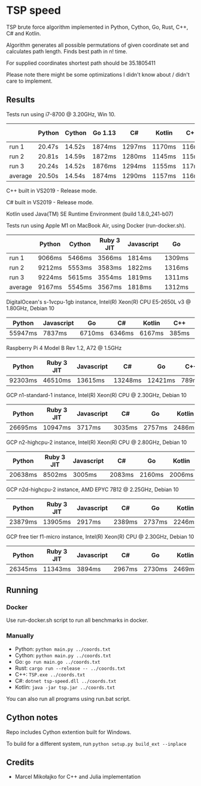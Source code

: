 # TSP speed

TSP brute force algorithm implemented in Python, Cython, Go, Rust, C++, C# and Kotlin.

Algorithm generates all possible permutations of given coordinate set and calculates path length. Finds best path in n! time.

For supplied coordinates shortest path should be 35.1805411

Please note there might be some optimizations I didn't know about / didn't care to implement.

## Results

Tests run using i7-8700 @ 3.20GHz, Win 10.

|                 | Python | Cython | Go 1.13 |  C#  |Kotlin| C++ | Rust 1.41 |
|-----------------|--------|--------|---------|------|------|-----|-----------|
| run 1           | 20.47s | 14.52s | 1874ms  |1297ms|1170ms|116ms|    55ms   |
| run 2           | 20.81s | 14.59s | 1872ms  |1280ms|1145ms|115ms|    55ms   |
| run 3           | 20.24s | 14.52s | 1876ms  |1294ms|1155ms|117ms|    55ms   |
| average         | 20.50s | 14.54s | 1874ms  |1290ms|1157ms|116ms|    55ms   |

C++ built in VS2019 - Release mode.

C# built in VS2019 - Release mode.

Kotlin used Java(TM) SE Runtime Environment (build 1.8.0_241-b07)

Tests run using Apple M1 on MacBook Air, using Docker (run-docker.sh).

|           | Python | Cython | Ruby 3 JIT | Javascript | Go   | C#   | Kotlin | C++ | Julia | Rust  |
|-----------|--------|--------|------------|------------|------|------|--------|-----|-------|-------|
| run 1     | 9066ms |5466ms  | 3566ms     | 1814ms     |1309ms|1238ms|1077ms  |42ms |40.15ms|26.47ms|
| run 2     | 9212ms |5553ms  | 3583ms     | 1822ms     |1316ms|1240ms|1075ms  |44ms |40.13ms|26.41ms|
| run 3     | 9224ms |5615ms  | 3554ms     | 1819ms     |1311ms|1249ms|1102ms  |44ms |40.14ms|26.53ms|
| average   | 9167ms |5545ms  | 3567ms     | 1818ms     |1312ms|1242ms|1085ms  |43ms |40.14ms|26.47ms|

DigitalOcean's s-1vcpu-1gb instance, Intel(R) Xeon(R) CPU E5-2650L v3 @ 1.80GHz, Debian 10

| Python | Javascript | Go   | C#   | Kotlin | C++ | Rust  | Julia |
|--------|------------|------|------|--------|-----|-------|-------|
| 55947ms| 7837ms     |6710ms|6346ms|6167ms  |385ms| 371ms |247ms  |

Raspberry Pi 4 Model B Rev 1.2, A72 @ 1.5GHz

| Python | Ruby 3 JIT | Javascript | C#    | Go    | C++ | Rust  |
|--------|------------|------------|-------|-------|-----|-------|
| 92303ms| 46510ms    | 13615ms    |13248ms|12421ms|789ms| 652ms |

GCP n1-standard-1 instance, Intel(R) Xeon(R) CPU @ 2.30GHz, Debian 10

| Python | Ruby 3 JIT | Javascript | C#    | Go    | Kotlin | Julia | C++ | Rust  |
|--------|------------|------------|-------|-------|--------|-------|-----|-------|
|26695ms |  10947ms   | 3717ms     | 3035ms| 2757ms| 2486ms | 131ms |104ms|91ms   |

GCP n2-highcpu-2 instance, Intel(R) Xeon(R) CPU @ 2.80GHz, Debian 10

| Python | Ruby 3 JIT | Javascript | C#    | Go    | Kotlin | Julia | C++ | Rust  |
|--------|------------|------------|-------|-------|--------|-------|-----|-------|
|20638ms |  8502ms    | 3005ms     | 2083ms| 2160ms| 2006ms | 105ms |82ms |70ms   |

GCP n2d-highcpu-2 instance, AMD EPYC 7B12 @ 2.25GHz, Debian 10

| Python | Ruby 3 JIT | Javascript | C#    | Go    | Kotlin | Julia | Rust | C++  |
|--------|------------|------------|-------|-------|--------|-------|------|------|
| 23879ms|   13905ms  |   2917ms   |2389ms | 2737ms| 2246ms |  129ms|109ms | 108ms|

GCP free tier f1-micro instance, Intel(R) Xeon(R) CPU @ 2.30GHz, Debian 10

| Python | Ruby 3 JIT | Javascript | C#    | Go    | Kotlin | Julia | C++  | Rust |
|--------|------------|------------|-------|-------|--------|-------|------|------|
| 26345ms|   11343ms  |   3894ms   | 2967ms| 2730ms| 2469ms |crashed| 104ms|90ms  |

## Running

### Docker

Use run-docker.sh script to run all benchmarks in docker.

### Manually

* Python: `python main.py ../coords.txt`
* Cython: `python main.py ../coords.txt`
* Go: `go run main.go ../coords.txt`
* Rust: `cargo run --release -- ../coords.txt`
* C++: `TSP.exe ../coords.txt`
* C#: `dotnet tsp-speed.dll ../coords.txt`
* Kotlin: `java -jar tsp.jar ../coords.txt`

You can also run all programs using run.bat script.

## Cython notes

Repo includes Cython extention built for Windows.

To build for a different system, run `python setup.py build_ext --inplace`

## Credits
* Marcel Mikołajko for C++ and Julia implementation
